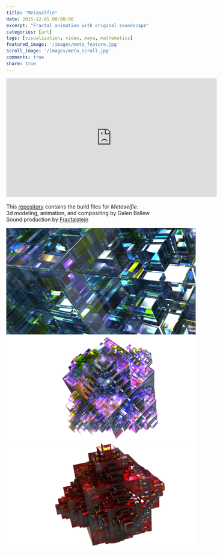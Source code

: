 ```yaml
---
title: "Metaselfie"
date: 2015-12-05 00:00:00
excerpt: "Fractal animation with original soundscape"
categories: [art]
tags: [visualization, video, maya, mathematics]
featured_image: '/images/meta_feature.jpg'
scroll_image: '/images/meta_scroll.jpg'
comments: true
share: true
---
```


<iframe width="560" height="315" src="https://www.youtube.com/embed/wMAPatgvSxE" frameborder="0" allowfullscreen></iframe>


This [repository](https://github.com/galenballew/Metaselfie) contains the build files for *Metaselfie*.  
3d modeling, animation, and compositing by Galen Ballew  
Sound production by [Fractalstein](soundcloud.com/fractalstein)


<div class="gallery" data-columns="3">
	<img src="https://raw.githubusercontent.com/galenballew/Metaselfie/master/scaling_0557.png">
	<img src="https://raw.githubusercontent.com/galenballew/Metaselfie/master/still_flower_0716.png">
	<img src="https://raw.githubusercontent.com/galenballew/Metaselfie/master/still_flower_0900.png">
</div>